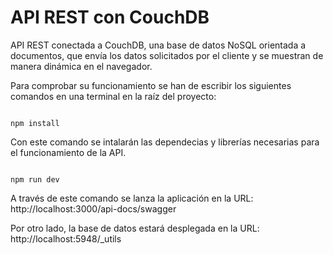 # API REST con CouchDB  

API REST conectada a CouchDB, una base de datos NoSQL orientada a documentos, que envía los datos solicitados por el cliente y se muestran de manera dinámica en el navegador. 

  

Para comprobar su funcionamiento se han de escribir los siguientes comandos en una terminal en la raíz del proyecto: 

``` 

npm install 

``` 

Con este comando se intalarán las dependecias y librerías necesarias para el funcionamiento de la API. 

``` 

npm run dev 

``` 

A través de este comando se lanza la aplicación en la URL: http://localhost:3000/api-docs/swagger 

  

Por otro lado, la base de datos estará desplegada en la URL: http://localhost:5948/_utils 